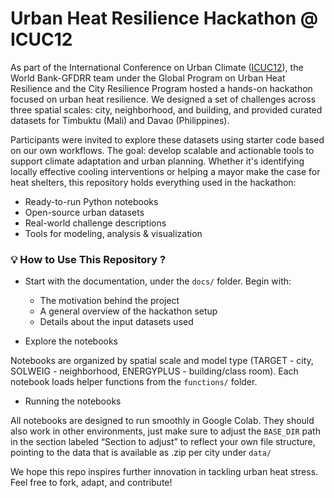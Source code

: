 # Urban Heat Resilience Hackathon @ ICUC12

As part of the International Conference on Urban Climate ([ICUC12](https://icuc12.eu/)), the World Bank-GFDRR team under the Global Program on Urban Heat Resilience and the City Resilience Program hosted a hands-on hackathon focused on urban heat resilience. We designed a set of challenges across three spatial scales: city, neighborhood, and building, and provided curated datasets for Timbuktu (Mali) and Davao (Philippines).

Participants were invited to explore these datasets using starter code based on our own workflows. The goal: develop scalable and actionable tools to support climate adaptation and urban planning.
Whether it's identifying locally effective cooling interventions or helping a mayor make the case for heat shelters, this repository holds everything used in the hackathon:

* Ready-to-run Python notebooks
* Open-source urban datasets 
* Real-world challenge descriptions
* Tools for modeling, analysis & visualization


### 💡 How to Use This Repository ?

* Start with the documentation, under the `docs/` folder. Begin with:
  * The motivation behind the project
  * A general overview of the hackathon setup
  * Details about the input datasets used

* Explore the notebooks

Notebooks are organized by spatial scale and model type (TARGET - city, SOLWEIG - neighborhood, ENERGYPLUS - building/class room). Each notebook loads helper functions from the `functions/` folder.

* Running the notebooks

All notebooks are designed to run smoothly in Google Colab. They should also work in other environments, just make sure to adjust the `BASE_DIR` path in the section labeled “Section to adjust” to reflect your own file structure, pointing to the data that is available as .zip per city under `data/`

We hope this repo inspires further innovation in tackling urban heat stress. Feel free to fork, adapt, and contribute!

